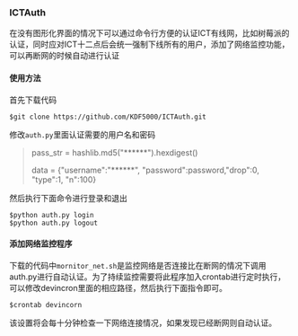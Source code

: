 ### ICTAuth
在没有图形化界面的情况下可以通过命令行方便的认证ICT有线网，比如树莓派的认证，同时应对ICT十二点后会统一强制下线所有的用户，添加了网络监控功能，可以再断网的时候自动进行认证

#### 使用方法
首先下载代码
```
$git clone https://github.com/KDF5000/ICTAuth.git
```
修改`auth.py`里面认证需要的用户名和密码
> pass_str = hashlib.md5("******").hexdigest()
> 
> data = {"username":"******", "password":password,"drop":0, "type":1, "n":100}

然后执行下面命令进行登录和退出
```
$python auth.py login
$python auth.py logout
```
#### 添加网络监控程序
下载的代码中`mornitor_net.sh`是监控网络是否连接比在断网的情况下调用auth.py进行自动认证。为了持续监控需要将此程序加入crontab进行定时执行，可以修改devincron里面的相应路径，然后执行下面指令即可。
```
$crontab devincorn
```
该设置将会每十分钟检查一下网络连接情况，如果发现已经断网则自动认证。
